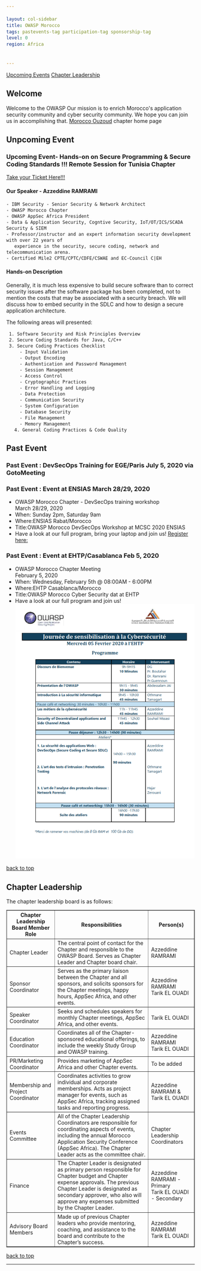 ```yaml
---

layout: col-sidebar
title: OWASP Morocco
tags: pastevents-tag participation-tag sponsorship-tag
level: 0
region: Africa


---
```

[Upcoming Events](#upcoming-events)   [Chapter Leadership](#chapter-leadership)

## Welcome

Welcome to the OWASP
Our mission is to enrich Morocco's application security community and cyber security community. We
hope you can join us in accomplishing that.
[Morocco Ouzoud](https://upload.wikimedia.org/wikipedia/commons/7/76/Ouzoud_waterfalls_In_spring-Morocco.jpg) chapter home page

## Unpcoming Event
### Upcoming Event- Hands-on on Secure Programming & Secure Coding Standards !!! Remote Session for Tunisia Chapter

[Take your Ticket Here!!!](https://www.eventbrite.com/e/hands-on-on-secure-programming-secure-coding-standards-tickets-113083056466)

#### Our Speaker - Azzeddine RAMRAMI

    - IBM Security - Senior Security & Network Architect
    - OWASP Morocco Chapter
    - OWASP AppSec Africa President
    - Data & Application Security, Cogntive Security, IoT/OT/ICS/SCADA Security & SIEM
    - Professor/instructor and an expert information security development with over 22 years of 
       experience in the security, secure coding, network and telecommunication arena.
    - Certified Mile2 CPTE/CPTC/CDFE/CSWAE and EC-Council C|EH

#### Hands-on Description
Generally, it is much less expensive to build secure software than to correct security issues after the software package has been completed, not to mention the costs that may be associated with a security breach. We will discuss how to embed security in the SDLC and how to design a secure application architecture.

The following areas will presented:

     1. Software Security and Risk Principles Overview
     2. Secure Coding Standards for Java, C/C++
     3. Secure Coding Practices Checklist
         - Input Validation
         - Output Encoding
         - Authentication and Password Management
         - Session Management
         - Access Control
         - Cryptographic Practices
         - Error Handling and Logging
         - Data Protection
         - Communication Security
         - System Configuration
         - Database Security
         - File Management
         - Memory Management
       4. General Coding Practices & Code Quality

## Past  Event

### Past  Event : DevSecOps Training for EGE/Paris July 5, 2020 via GotoMeeting


### Past  Event : Event at ENSIAS March 28/29, 2020
* OWASP Morocco Chapter - DevSecOps training workshop<br>March 28/29, 2020
* When: Sunday 2pm, Saturday 9am
* Where:ENSIAS Rabat/Morocco
* Title:OWASP Morocco DevSecOps Workshop at MCSC 2020 ENSIAS
* Have a look at our full program, bring your laptop and join us\! [Register here:](https://www.eventbrite.com/e/owasp-devsecops-workshop-day-at-mcsc-2020-at-ensias-on-2829-feb-2020-tickets-96421135211?utm-medium=discovery&utm-campaign=social&utm-content=attendeeshare&aff=escb&utm-source=cp&utm-term=listing)

### Past  Event : Event at EHTP/Casablanca Feb 5, 2020
* OWASP Morocco Chapter Meeting<br>February 5, 2020
* When: Wednesday, February 5th @ 08:00AM - 6:00PM
* Where:EHTP Casablanca/Morocco
* Title:OWASP Morocco Cyber Security dat at EHTP
* Have a look at our full program and join us\!
![Full Program](assets/images/Owsap.Ehtp.05022020-Final-Program.png)


[back to top](#Welcome)


## Chapter Leadership

The chapter leadership board is as follows:

<table cellpadding="5" cellspacing="0" border="1">
  <tr><th>Chapter Leadership Board Member Role</th>
      <th width="50%">Responsibilities</th>
      <th>Person(s)</th></tr>
  <tr><td>Chapter Leader</td>
      <td>The central point of contact for the Chapter and responsible to the OWASP Board. Serves as Chapter Leader and Chapter board chair.</td>
      <td>Azzeddine RAMRAMI</td></tr>
    <tr><td>Sponsor Coordinator</td>
      <td>Serves as the primary liaison between the Chapter and all sponsors, and solicits sponsors for the Chapter meetings, happy hours, AppSec Africa, and other events.</td>
      <td>Azzeddine RAMRAMI<br/>Tarik EL OUADI<br/></td></tr>
    <tr><td>Speaker Coordinator</td>
      <td>Seeks and schedules speakers for monthly Chapter meetings, AppSec Africa, and other events.</td>
      <td>Tarik EL OUADI</td></tr>
    <tr><td>Education Coordinator</td>
      <td>Coordinates all of the Chapter-sponsored educational offerings, to include the weekly Study Group and OWASP training.</td>
      <td>Azzeddine RAMRAMI<br/>Tarik EL OUADI<br/></td></tr>
    <tr><td>PR/Marketing Coordinator</td>
      <td>Provides marketing of AppSec Africa and other Chapter events.</td>
      <td>To be added</td></tr>
    <tr><td>Membership and Project Coordinator</td>
      <td>Coordinates activities to grow individual and corporate memberships. Acts as project manager for events, such as AppSec Africa, tracking assigned tasks and reporting progress.</td>
      <td>Azzeddine RAMRAMI & Tarik EL OUADI</td></tr>
    <tr><td>Events Committee</td>
      <td>All of the Chapter Leadership Coordinators are responsible for coordinating aspects of events, including the annual Morocco Application Security Conference (AppSec Africa). The Chapter Leader acts as the committee chair.</td>
      <td>Chapter Leadership Coordinators</td></tr>
    <tr><td>Finance</td>
      <td>The Chapter Leader is designated as primary person responsible for Chapter budget and Chapter expense approvals.
The previous Chapter Leader is designated as secondary approver, who also will approve any expenses submitted by the Chapter Leader.</td>
      <td>Azzeddine RAMRAMI - Primary<br/>Tarik EL OUADI - Secondary</td></tr>
    <tr><td>Advisory Board Members</td>
      <td>Made up of previous Chapter leaders who provide mentoring, coaching, and assistance to the board and contribute to the Chapter’s success.</td>
      <td>Azzeddine RAMRAMI<br/>Tarik EL OUADI<br/></td></tr>
</table>
  
[back to top](#Welcome)
<hr/>

